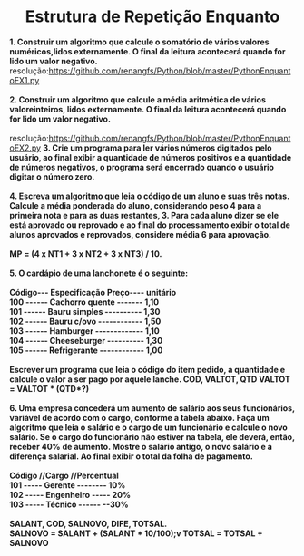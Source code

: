 <h1 align="center">Estrutura de Repetição Enquanto</h1>

<strong>1. Construir um algoritmo que calcule o somatório de vários valores numéricos,lidos externamente.
O final da leitura acontecerá quando for lido um valor negativo.</strong><br>
resolução:https://github.com/renangfs/Python/blob/master/PythonEnquantoEX1.py<br><br>
<strong> 2. Construir um algoritmo que calcule a média aritmética de vários valoreinteiros, lidos externamente. 
O final da leitura acontecerá quando for lido um valor negativo.</strong><br><br>
resolução:https://github.com/renangfs/Python/blob/master/PythonEnquantoEX2.py
<strong> 3. Crie um programa para ler vários números digitados pelo usuário, ao final
exibir a quantidade de números positivos e a quantidade de números negativos,
o programa será encerrado quando o usuário digitar o número zero.</strong><br><br>
<strong> 4. Escreva um algoritmo que leia o código de um aluno e suas três notas.
Calcule a média ponderada do aluno, considerando peso 4 para a primeira nota
e para as duas restantes, 3. Para cada aluno dizer se ele está aprovado ou
reprovado e ao final do processamento exibir o total de alunos aprovados e
reprovados, considere média 6 para aprovação.<br><br>
MP = (4 x NT1 + 3 x NT2 + 3 x NT3) / 10.</strong><br><br>
<strong> 5. O cardápio de uma lanchonete é o seguinte:<br><br>
Código--- Especificação Preço---- unitário<br>
100 ------ Cachorro quente ------- 1,10<br>
101 ------ Bauru simples ---------- 1,30<br>
102 ------ Bauru c/ovo ------------ 1,50<br>
103 ------ Hamburger ------------- 1,10<br>
104 ------ Cheeseburger ---------- 1,30<br>
105 ------ Refrigerante ------------ 1,00<br><br>
Escrever um programa que leia o código do item pedido, a quantidade e calcule
o valor a ser pago por aquele lanche.
COD, VALTOT, QTD
VALTOT = VALTOT * (QTD*?)</strong><br><br>
<strong> 6. Uma empresa concederá um aumento de salário aos seus funcionários, variável de
acordo com o cargo, conforme a tabela abaixo. Faça um algoritmo que leia o salário e
o cargo de um funcionário e calcule o novo salário. Se o cargo do funcionário não estiver
na tabela, ele deverá, então, receber 40% de aumento. Mostre o salário antigo, o novo
salário e a diferença salarial. Ao final exibir o total da folha de pagamento.<br><br>
Código //Cargo //Percentual<br>
101 ----- Gerente -------- 10%<br>
102 ----- Engenheiro ----- 20%<br>
103 ----- Técnico ------ --30%<br><br>
SALANT, COD, SALNOVO, DIFE, TOTSAL.<br>
SALNOVO = SALANT + (SALANT * 10/100);v
TOTSAL = TOTSAL + SALNOVO</strong>
